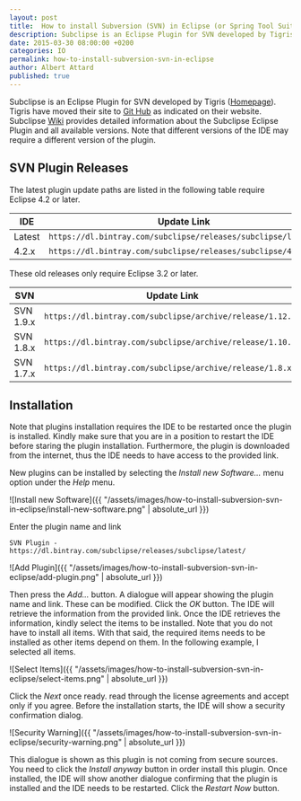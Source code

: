 ```yaml
---
layout: post
title:  How to install Subversion (SVN) in Eclipse (or Spring Tool Suite)
description: Subclipse is an Eclipse Plugin for SVN developed by Tigris that enables the developer to commit changes right from the IDE.
date: 2015-03-30 08:00:00 +0200
categories: IO
permalink: how-to-install-subversion-svn-in-eclipse
author: Albert Attard
published: true
---
```


Subclipse is an Eclipse Plugin for SVN developed by Tigris ([Homepage](http://subclipse.tigris.org/)).  Tigris have moved their site to [Git Hub](https://github.com/subclipse/subclipse/) as indicated on their website.  Subclipse [Wiki](https://github.com/subclipse/subclipse/wiki) provides detailed information about the Subclipse Eclipse Plugin and all available versions.  Note that different versions of the IDE may require a different version of the plugin.

## SVN Plugin Releases

The latest plugin update paths are listed in the following table require Eclipse 4.2 or later.

| IDE    | Update Link                                                   |
| ------ | ------------------------------------------------------------- |
| Latest | `https://dl.bintray.com/subclipse/releases/subclipse/latest/` |
| 4.2.x  | `https://dl.bintray.com/subclipse/releases/subclipse/4.2.x/`  |

These old releases only require Eclipse 3.2 or later.

| SVN       | Update Link                                                   |
| --------- | ------------------------------------------------------------- |
| SVN 1.9.x | `https://dl.bintray.com/subclipse/archive/release/1.12.x/`    |
| SVN 1.8.x | `https://dl.bintray.com/subclipse/archive/release/1.10.x/`    |
| SVN 1.7.x | `https://dl.bintray.com/subclipse/archive/release/1.8.x/`     |

## Installation

Note that plugins installation requires the IDE to be restarted once the plugin is installed.  Kindly make sure that you are in a position to restart the IDE before staring the plugin installation.  Furthermore, the plugin is downloaded from the internet, thus the IDE needs to have access to the provided link.

New plugins can be installed by selecting the _Install new Software..._ menu option under the _Help_ menu.

![Install new Software]({{ "/assets/images/how-to-install-subversion-svn-in-eclipse/install-new-software.png" | absolute_url }})

Enter the plugin name and link

```
SVN Plugin - https://dl.bintray.com/subclipse/releases/subclipse/latest/
```

![Add Plugin]({{ "/assets/images/how-to-install-subversion-svn-in-eclipse/add-plugin.png" | absolute_url }})

Then press the _Add..._ button.  A dialogue will appear showing the plugin name and link.  These can be modified.  Click the _OK_ button.  The IDE will retrieve the information from the provided link.  Once the IDE retrieves the information, kindly select the items to be installed.  Note that you do not have to install all items.  With that said, the required items needs to be installed as other items depend on them.  In the following example, I selected all items.

![Select Items]({{ "/assets/images/how-to-install-subversion-svn-in-eclipse/select-items.png" | absolute_url }})

Click the _Next_ once ready.  read through the license agreements and accept only if you agree.  Before the installation starts, the IDE will show a security confirmation dialog.

![Security Warning]({{ "/assets/images/how-to-install-subversion-svn-in-eclipse/security-warning.png" | absolute_url }})

This dialogue is shown as this plugin is not coming from secure sources.  You need to click the _Install anyway_ button in order install this plugin.  Once installed, the IDE will show another dialogue confirming that the plugin is installed and the IDE needs to be restarted.  Click the _Restart Now_ button.
